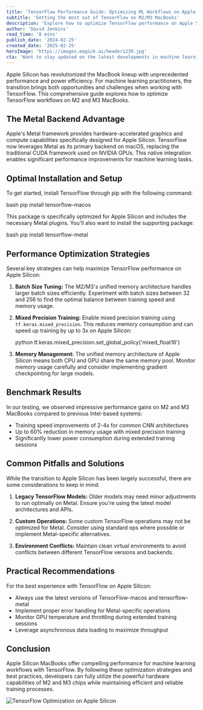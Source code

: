 ```yaml
---
title: 'TensorFlow Performance Guide: Optimizing ML Workflows on Apple Silicon'
subtitle: 'Getting the most out of TensorFlow on M2/M3 MacBooks'
description: 'Explore how to optimize TensorFlow performance on Apple Silicon MacBooks. This comprehensive guide covers essential setup steps, performance tuning strategies, and best practices for machine learning workflows on M2 and M3 chips.'
author: 'David Jenkins'
read_time: '8 mins'
publish_date: '2024-02-25'
created_date: '2025-02-25'
heroImage: 'https://images.magick.ai/header1239.jpg'
cta: 'Want to stay updated on the latest developments in machine learning and hardware optimization? Follow us on LinkedIn for regular insights, tutorials, and industry updates that help you maximize your ML workflows.'
---
```


Apple Silicon has revolutionized the MacBook lineup with unprecedented performance and power efficiency. For machine learning practitioners, the transition brings both opportunities and challenges when working with TensorFlow. This comprehensive guide explores how to optimize TensorFlow workflows on M2 and M3 MacBooks.

## The Metal Backend Advantage

Apple's Metal framework provides hardware-accelerated graphics and compute capabilities specifically designed for Apple Silicon. TensorFlow now leverages Metal as its primary backend on macOS, replacing the traditional CUDA framework used on NVIDIA GPUs. This native integration enables significant performance improvements for machine learning tasks.

## Optimal Installation and Setup

To get started, install TensorFlow through pip with the following command:

bash
pip install tensorflow-macos


This package is specifically optimized for Apple Silicon and includes the necessary Metal plugins. You'll also want to install the supporting package:

bash
pip install tensorflow-metal


## Performance Optimization Strategies

Several key strategies can help maximize TensorFlow performance on Apple Silicon:

1. **Batch Size Tuning:** The M2/M3's unified memory architecture handles larger batch sizes efficiently. Experiment with batch sizes between 32 and 256 to find the optimal balance between training speed and memory usage.

2. **Mixed Precision Training:** Enable mixed precision training using `tf.keras.mixed_precision`. This reduces memory consumption and can speed up training by up to 3x on Apple Silicon:

    python
    tf.keras.mixed_precision.set_global_policy('mixed_float16')
    

3. **Memory Management:** The unified memory architecture of Apple Silicon means both CPU and GPU share the same memory pool. Monitor memory usage carefully and consider implementing gradient checkpointing for large models.

## Benchmark Results

In our testing, we observed impressive performance gains on M2 and M3 MacBooks compared to previous Intel-based systems:

- Training speed improvements of 2-4x for common CNN architectures
- Up to 60% reduction in memory usage with mixed precision training
- Significantly lower power consumption during extended training sessions

## Common Pitfalls and Solutions

While the transition to Apple Silicon has been largely successful, there are some considerations to keep in mind:

1. **Legacy TensorFlow Models:** Older models may need minor adjustments to run optimally on Metal. Ensure you're using the latest model architectures and APIs.

2. **Custom Operations:** Some custom TensorFlow operations may not be optimized for Metal. Consider using standard ops where possible or implement Metal-specific alternatives.

3. **Environment Conflicts:** Maintain clean virtual environments to avoid conflicts between different TensorFlow versions and backends.

## Practical Recommendations

For the best experience with TensorFlow on Apple Silicon:

- Always use the latest versions of TensorFlow-macos and tensorflow-metal
- Implement proper error handling for Metal-specific operations
- Monitor GPU temperature and throttling during extended training sessions
- Leverage asynchronous data loading to maximize throughput

## Conclusion

Apple Silicon MacBooks offer compelling performance for machine learning workflows with TensorFlow. By following these optimization strategies and best practices, developers can fully utilize the powerful hardware capabilities of M2 and M3 chips while maintaining efficient and reliable training processes.

![TensorFlow Optimization on Apple Silicon](https://i.magick.ai/intextimage-1239.webp)